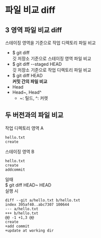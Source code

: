 # 파일 비교 diff
## 3 영역 파일 비교 diff
스테이징 영역을 기준으로 작업 디렉토리 파일 비교
- $ git diff<br>
깃 저장소 기준으로 스테이징 영역 파일 비교
- $ git diff --staged HEAD<br>
깃 저장소 기준으로 작업 디렉토리 파일 비교
- $ git diff HEAD<br>
**커밋 간의 파일 비교**
- Head
- Head~, Head^
  - ~: 틸드, ^: 커렛
## 두 버전과의 파일 비교
작업 디렉토리 영역 A
```
hello.txt
create
```
스테이징 영역 B
```
hello.txt
create
addcommit
```
일때<br>
$ git diff HEAD~ HEAD<br>
실행 시
```
diff --git a/hello.txt b/hello.txt
index 395af40..abc7307 100644
--- a/hello.txt
+++ b/hello.txt
@@ -1 +1,3 @@
create
+add commit
+update at working dir
```
